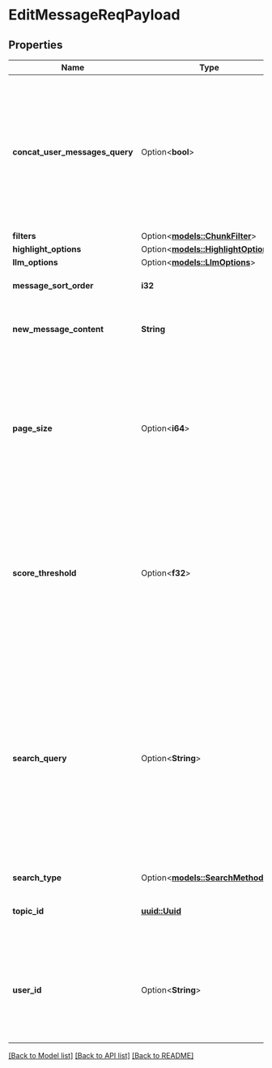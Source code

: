 # EditMessageReqPayload

## Properties

Name | Type | Description | Notes
------------ | ------------- | ------------- | -------------
**concat_user_messages_query** | Option<**bool**> | If concat user messages query is set to true, all of the user messages in the topic will be concatenated together and used as the search query. If not specified, this defaults to false. Default is false. | [optional]
**filters** | Option<[**models::ChunkFilter**](ChunkFilter.md)> |  | [optional]
**highlight_options** | Option<[**models::HighlightOptions**](HighlightOptions.md)> |  | [optional]
**llm_options** | Option<[**models::LlmOptions**](LLMOptions.md)> |  | [optional]
**message_sort_order** | **i32** | The sort order of the message to edit. | 
**new_message_content** | **String** | The new content of the message to replace the old content with. | 
**page_size** | Option<**i64**> | Page size is the number of chunks to fetch during RAG. If 0, then no search will be performed. If specified, this will override the N retrievals to include in the dataset configuration. Default is None. | [optional]
**score_threshold** | Option<**f32**> | Set score_threshold to a float to filter out chunks with a score below the threshold. This threshold applies before weight and bias modifications. If not specified, this defaults to 0.0. | [optional]
**search_query** | Option<**String**> | Query is the search query. This can be any string. The search_query will be used to create a dense embedding vector and/or sparse vector which will be used to find the result set. If not specified, will default to the last user message or HyDE if HyDE is enabled in the dataset configuration. Default is None. | [optional]
**search_type** | Option<[**models::SearchMethod**](SearchMethod.md)> |  | [optional]
**topic_id** | [**uuid::Uuid**](uuid::Uuid.md) | The id of the topic to edit the message at the given sort order for. | 
**user_id** | Option<**String**> | The user_id is the id of the user who is making the request. This is used to track user interactions with the RAG results. | [optional]

[[Back to Model list]](../README.md#documentation-for-models) [[Back to API list]](../README.md#documentation-for-api-endpoints) [[Back to README]](../README.md)


